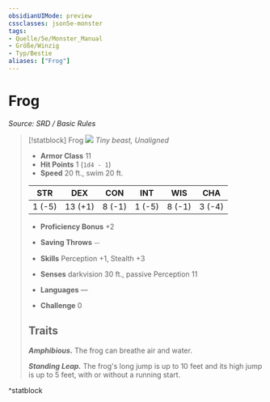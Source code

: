 ```yaml
---
obsidianUIMode: preview
cssclasses: json5e-monster
tags:
- Quelle/5e/Monster_Manual
- Größe/Winzig
- Typ/Bestie
aliases: ["Frog"]
---
```

# Frog
*Source: SRD / Basic Rules*  

> [!statblock] Frog
> ![](compendium/bestiary/beast/token/frog.png#token)
> *Tiny beast, Unaligned*
> 
> - **Armor Class** 11 
> - **Hit Points** 1 (`1d4 - 1`)
> - **Speed** 20 ft., swim 20 ft.
> 
> |STR|DEX|CON|INT|WIS|CHA|
> |:---:|:---:|:---:|:---:|:---:|:---:|
> | 1 (-5)|13 (+1)| 8 (-1)| 1 (-5)| 8 (-1)| 3 (-4)|
> 
> - **Proficiency Bonus** +2
> - **Saving Throws** ⏤
> - **Skills** Perception +1, Stealth +3
> - **Senses** darkvision 30 ft., passive Perception 11
> 
> - **Languages** —
> - **Challenge** 0
> 
> ## Traits
> 
> ***Amphibious.*** The frog can breathe air and water.
> 
> ***Standing Leap.*** The frog's long jump is up to 10 feet and its high jump is up to 5 feet, with or without a running start.
^statblock